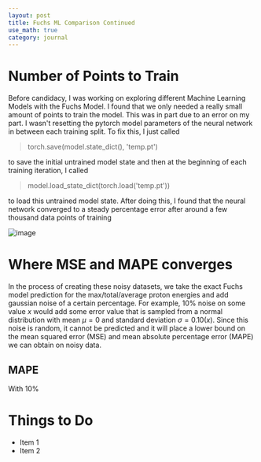 ```yaml
---
layout: post
title: Fuchs ML Comparison Continued
use_math: true
category: journal
---
```


# Number of Points to Train
Before candidacy, I was working on exploring different Machine Learning Models with the Fuchs Model. I found that we only needed a really small amount of points to train the model. This was in part due to an error on my part. I wasn't resetting the pytorch model parameters of the neural network in between each training split. To fix this, I just called

> torch.save(model.state_dict(), 'temp.pt')

to save the initial untrained model state and then at the beginning of each training iteration, I called

> model.load_state_dict(torch.load('temp.pt'))

to load this untrained model state. After doing this, I found that the neural network converged to a steady percentage error after around a few thousand data points of training

![image](https://user-images.githubusercontent.com/98538788/231851369-7f811a69-1022-44cf-a26c-af0b81942d5f.png)


# Where MSE and MAPE converges

In the process of creating these noisy datasets, we take the exact Fuchs model prediction for the max/total/average proton energies and add gaussian noise of a certain percentage. For example, 10% noise on some value $x$ would add some error value that is sampled from a normal distribution with mean $\mu = 0$ and standard deviation $\sigma = 0.10 (x)$. Since this noise is random, it cannot be predicted and it will place a lower bound on the mean squared error (MSE) and mean absolute percentage error (MAPE) we can obtain on noisy data. 

##  MAPE
With 10%

# Things to Do
- Item 1
- Item 2
